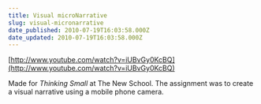 ```yaml
---
title: Visual microNarrative
slug: visual-micronarrative
date_published: 2010-07-19T16:03:58.000Z
date_updated: 2010-07-19T16:03:58.000Z
---
```


[http://www.youtube.com/watch?v=iUBvGy0KcBQ](http://www.youtube.com/watch?v=iUBvGy0KcBQ)

Made for *Thinking Small* at The New School. The assignment was to create a visual narrative using a mobile phone camera.
